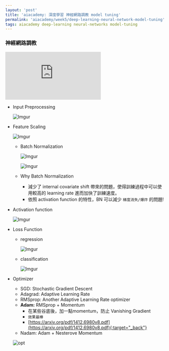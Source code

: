 ```yaml
---
layout: 'post'
title: 'aiacademy: 深度學習 神經網路調教 model tuning'
permalink: 'aiacademy/week5/deep-learning-neural-network-model-tuning'
tags: aiacademy deep-learning neural-networks model-tuning
---
```



### 神經網路調教

<iframe src="https://www.youtube.com/embed/jYuVeRzaM0o" frameborder="0" allow="accelerometer; autoplay; encrypted-media; gyroscope; picture-in-picture" allowfullscreen></iframe>

- Input Preprocessing

   ![Imgur](https://i.imgur.com/XKo8gZ0.gif)

- Feature Scaling

   ![Imgur](https://i.imgur.com/k15Zq7q.jpg)


   - Batch Normalization

      ![Imgur](https://i.imgur.com/y5gwY1G.jpg)

      ![Imgur](https://i.imgur.com/eMEP5Uq.jpg)

   - Why Batch Normalization

      - 減少了 internal covariate shift 帶來的問題，使得訓練過程中可以使用較高的 learning rate 進而加快了訓練速度。
      - 依照 activation function 的特性，BN 可以減少 `梯度消失/爆炸` 的問題!

- Activation function

   ![Imgur](https://i.imgur.com/4bmG3cx.gif)

- Loss Function

   - regression

      ![Imgur](https://i.imgur.com/WS6c6KK.gif)

   - classification

      ![Imgur](https://i.imgur.com/kLVGNDz.gif)

- Optimizer

   - SGD: Stochastic Gradient Descent 
   - Adagrad: Adaptive Learning Rate
   - RMSprop: Another Adaptive Learning Rate optimizer
   - __Adam:__ RMSprop + Momentum
      - 在某些谷底後，加一點momentum，防止 Vanishing Gradient
      - `效果最棒`
      - [https://arxiv.org/pdf/1412.6980v8.pdf](https://arxiv.org/pdf/1412.6980v8.pdf){:target="_back"}
   - Nadam: Adam + Nesterove Momentum

   ![opt](https://user-images.githubusercontent.com/11681225/50016682-39742a80-000d-11e9-81da-ab0406610b9c.gif)